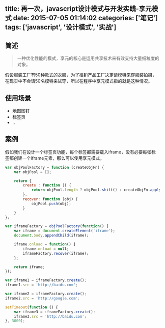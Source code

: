 title: 再一次，javascript设计模式与开发实践-享元模式
date: 2015-07-05 01:14:02
categories: ['笔记']
tags: ['javascript', '设计模式', '实战']
---

## 简述
> 一种优化性能的模式，享元的核心是运用共享技术来有效支持大量细粒度的对象。

假设服装工厂有50种款式的衣服，为了推销产品工厂决定请模特来穿服装拍摄，在现实中不会请50名模特来试穿，所以在程序中享元模式指的就是这种情况。

## 使用场景
* 地图图钉
* 标签页
* ..

## 案例

<!-- more -->

假如我们在设计一个标签页功能，每个标签都需要载入iframe，没有必要每张标签都创建一个iframe元素，那么可以使用享元模式。

```js
var objPoolFactory = function (createObjFn) {
    var objPool = [];

    return {
        create : function () {
            return objPool.length ? objPool.shift() : createObjFn.apply(this, arguments);
        },
        recover: function (obj) {
            objPool.push(obj);
        }
    }
};

var iframeFactory = objPoolFactory(function() {
    var iframe = document.createElement('iframe');
    document.body.appendChild(iframe);

    iframe.onload = function() {
        iframe.onload = null;
        iframeFactory.recover(iframe);
    };

    return iframe;
});

var iframe1 = iframeFactory.create();
iframe1.src = 'http://baidu.com';

var iframe2 = iframeFactory.create();
iframe2.src = 'http://google.com';

setTimeout(function () {
    var iframe3 = iframeFactory.create();
    iframe3.src = 'http://baidu.com';
}, 3000);
```
